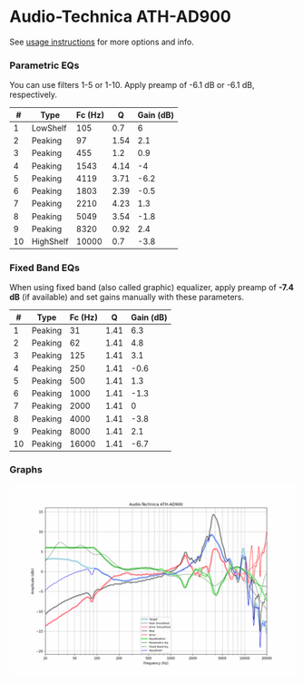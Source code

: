 # Audio-Technica ATH-AD900
See [usage instructions](https://github.com/jaakkopasanen/AutoEq#usage) for more options and info.

### Parametric EQs
You can use filters 1-5 or 1-10. Apply preamp of -6.1 dB or -6.1 dB, respectively.

|   # | Type      |   Fc (Hz) |    Q |   Gain (dB) |
|-----|-----------|-----------|------|-------------|
|   1 | LowShelf  |       105 | 0.7  |         6   |
|   2 | Peaking   |        97 | 1.54 |         2.1 |
|   3 | Peaking   |       455 | 1.2  |         0.9 |
|   4 | Peaking   |      1543 | 4.14 |        -4   |
|   5 | Peaking   |      4119 | 3.71 |        -6.2 |
|   6 | Peaking   |      1803 | 2.39 |        -0.5 |
|   7 | Peaking   |      2210 | 4.23 |         1.3 |
|   8 | Peaking   |      5049 | 3.54 |        -1.8 |
|   9 | Peaking   |      8320 | 0.92 |         2.4 |
|  10 | HighShelf |     10000 | 0.7  |        -3.8 |

### Fixed Band EQs
When using fixed band (also called graphic) equalizer, apply preamp of **-7.4 dB** (if available) and set gains manually with these parameters.

|   # | Type    |   Fc (Hz) |    Q |   Gain (dB) |
|-----|---------|-----------|------|-------------|
|   1 | Peaking |        31 | 1.41 |         6.3 |
|   2 | Peaking |        62 | 1.41 |         4.8 |
|   3 | Peaking |       125 | 1.41 |         3.1 |
|   4 | Peaking |       250 | 1.41 |        -0.6 |
|   5 | Peaking |       500 | 1.41 |         1.3 |
|   6 | Peaking |      1000 | 1.41 |        -1.3 |
|   7 | Peaking |      2000 | 1.41 |         0   |
|   8 | Peaking |      4000 | 1.41 |        -3.8 |
|   9 | Peaking |      8000 | 1.41 |         2.1 |
|  10 | Peaking |     16000 | 1.41 |        -6.7 |

### Graphs
![](./Audio-Technica%20ATH-AD900.png)
